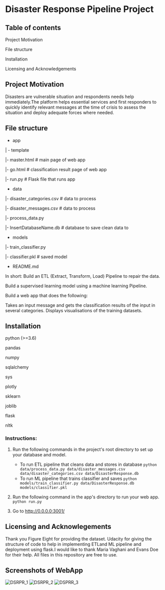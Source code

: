 # Disaster Response Pipeline Project

## Table of contents
Project Motivation

File structure

Installation

Licensing and Acknowledgements

## Project Motivation
Disasters are vulnerable situation and respondents needs help  immediately.The platform helps essential services and first responders to quickly identify relevant messages at the time of crisis to assess the situation and deploy adequate forces where needed.
## File structure
- app
 
| - template

|- master.html  # main page of web app

|- go.html  # classification result page of web app

|- run.py  # Flask file that runs app

- data

|- disaster_categories.csv  # data to process

|- disaster_messages.csv  # data to process

|- process_data.py

|- InsertDatabaseName.db   # database to save clean data to

- models

|- train_classifier.py

|- classifier.pkl  # saved model 

- README.md

In short: 
Build an ETL (Extract, Transform, Load) Pipeline to repair the data.

Build a supervised learning model using a machine learning Pipeline.

Build a web app that does the following:

Takes an input message and gets the classification results of the input in several categories.
Displays visualisations of the training datasets.

## Installation
python (>=3.6)

pandas

numpy

sqlalchemy

sys

plotly

sklearn

joblib

flask

nltk

### Instructions:
1. Run the following commands in the project's root directory to set up your database and model.

    - To run ETL pipeline that cleans data and stores in database
       `python data/process_data.py data/disaster_messages.csv data/disaster_categories.csv data/DisasterResponse.db`
    - To run ML pipeline that trains classifier and saves
        `python models/train_classifier.py data/DisasterResponse.db models/classifier.pkl`

2. Run the following command in the app's directory to run your web app.
    `python run.py`

3. Go to http://0.0.0.0:3001/

## Licensing and Acknowlegements
Thank you Figure Eight for providing the dataset. Udacity for giving the structure of code to help in implementing ETLand ML pipeline and deployment using flask.I would like to thank Maria Vaghani and Evans Doe for their help. All files in this repository are free to use.

## Screenshots of WebApp
![DSRPR_1](https://user-images.githubusercontent.com/12171326/120747090-11028280-c51e-11eb-8194-8cc363f7aa21.JPG)
![DSRPR_2](https://user-images.githubusercontent.com/12171326/120747104-18299080-c51e-11eb-8e58-da7ece65f843.JPG)
![DSPRR_3](https://user-images.githubusercontent.com/12171326/120747136-27104300-c51e-11eb-944a-fbdd4e0e6a85.JPG)


